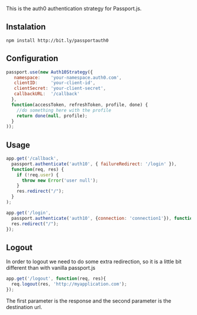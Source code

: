 This is the auth0 authentication strategy for Passport.js.

## Instalation

	npm install http://bit.ly/passportauth0

## Configuration

~~~js
passport.use(new Auth10Strategy({
   namespace:    'your-namespace.auth0.com',
   clientID: 	 'your-client-id',
   clientSecret: 'your-client-secret',
   callbackURL:  '/callback'
  },
  function(accessToken, refreshToken, profile, done) {
    //do something here with the profile
    return done(null, profile);
  }
));
~~~

## Usage

~~~js
app.get('/callback', 
  passport.authenticate('auth10', { failureRedirect: '/login' }), 
  function(req, res) {
    if (!req.user) {
      throw new Error('user null');
    }
    res.redirect("/");
  }
);

app.get('/login', 
  passport.authenticate('auth10', {connection: 'connection1'}), function (req, res) {
  res.redirect("/");
});
~~~

## Logout

In order to logout we need to do some extra redirection, so it is a little bit different than with vanilla passport.js

~~~js
app.get('/logout', function(req, res){
  req.logout(res, 'http://myapplication.com');
});
~~~

The first parameter is the response and the second parameter is the destination url.